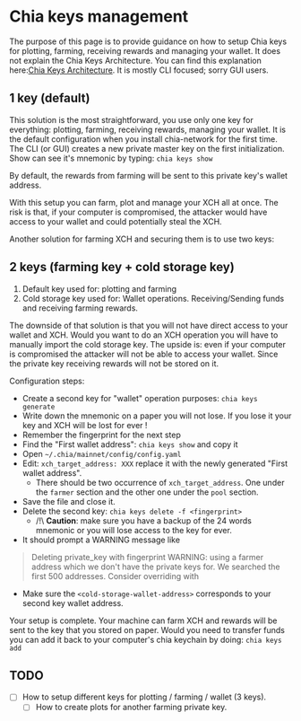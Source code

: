 # Chia keys management
The purpose of this page is to provide guidance on how to setup Chia keys for plotting, farming, receiving rewards and managing your wallet.
It does not explain the Chia Keys Architecture. You can find this explanation here:[Chia Keys Architecture](https://github.com/Chia-Network/chia-blockchain/wiki/Chia-Keys-Architecture).
It is mostly CLI focused; sorry GUI users.

## 1 key (default)
This solution is the most straightforward, you use only one key for everything: plotting, farming, receiving rewards, managing your wallet.
It is the default configuration when you install chia-network for the first time.
The CLI (or GUI) creates a new private master key on the first initialization. Show can see it's mnemonic by typing: `chia keys show`

By default, the rewards from farming will be sent to this private key's wallet address.

With this setup you can farm, plot and manage your XCH all at once.
The risk is that, if your computer is compromised, the attacker would have access to your wallet and could potentially steal the XCH.

Another solution for farming XCH and securing them is to use two keys:

## 2 keys (farming key + cold storage key)
1. Default key used for: plotting and farming
1. Cold storage key used for: Wallet operations. Receiving/Sending funds and receiving farming rewards.

The downside of that solution is that you will not have direct access to your wallet and XCH. Would you want to do an XCH operation you will have to manually import the cold storage key. The upside is: even if your computer is compromised the attacker will not be able to access your wallet. Since the private key receiving rewards will not be stored on it.

Configuration steps:
* Create a second key for "wallet" operation purposes: `chia keys generate`
* Write down the mnemonic on a paper you will not lose. If you lose it your key and XCH will be lost for ever !
* Remember the fingerprint for the next step
* Find the "First wallet address": `chia keys show` and copy it
* Open `~/.chia/mainnet/config/config.yaml`
* Edit: `xch_target_address: XXX` replace it with the newly generated "First wallet address".
  * There should be two occurrence of `xch_target_address`. One under the `farmer` section and the other one under the `pool` section.
* Save the file and close it.
* Delete the second key: `chia keys delete -f <fingerprint>`
  * /!\ **Caution**: make sure you have a backup of the 24 words mnemonic or you will lose access to the key for ever.
* It should prompt a WARNING message like
> Deleting private_key with fingerprint <fingerprint>
> WARNING: using a farmer address which we don't have the private keys for. We searched the first 500 addresses. Consider overriding <cold-storage-wallet-address> with <farmer-wallet-address>
* Make sure the `<cold-storage-wallet-address>` corresponds to your second key wallet address.

Your setup is complete. Your machine can farm XCH and rewards will be sent to the key that you stored on paper.
Would you need to transfer funds you can add it back to your computer's chia keychain by doing: `chia keys add`

## TODO
- [ ] How to setup different keys for plotting / farming / wallet (3 keys).
  - [ ] How to create plots for another farming private key.